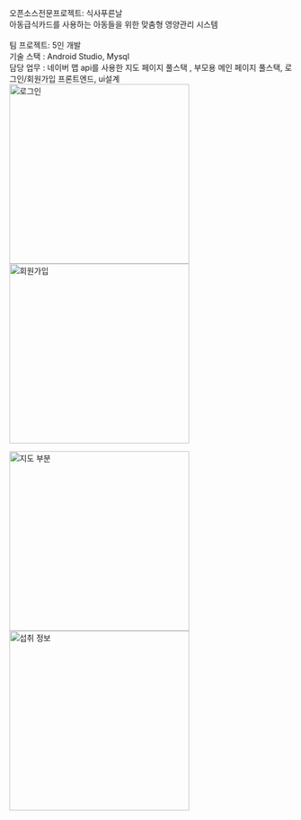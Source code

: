 오픈소스전문프로젝트: 식사푸른날 <br>
아동급식카드를 사용하는 아동들을 위한 맞춤형 영양관리 시스템 <br><br>
팀 프로젝트: 5인 개발 <br>
기술 스택 : Android Studio, Mysql <br>
담당 업무 : 네이버 맵 api를 사용한 지도 페이지 풀스택 , 부모용 메인 페이지 풀스택, 로그인/회원가입 프론트엔드, ui설계
<img width="320" alt="로그인" src="https://github.com/jenjenniee/blueday4meals/assets/87688936/5d125945-4cc3-46c6-85a9-2e3fcc19a6c9">
<img width="320" alt="회원가입" src="https://github.com/jenjenniee/blueday4meals/assets/87688936/fc5d9da1-26f4-4207-8586-2c859acf839d">

<img width="320" alt="지도 부분" src="https://github.com/jenjenniee/blueday4meals/assets/87688936/cd70be3d-1877-456d-be20-c9db99aa50f5">

<img width="320" alt="섭취 정보" src="https://github.com/jenjenniee/blueday4meals/assets/87688936/4593f4be-8dff-4796-bf30-9ca61960effc">
